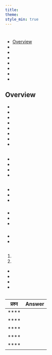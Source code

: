 ```yaml
---
title:
theme:
style_min: true
---
```

# 

## 

* [Overview]()
* []()
* []()
* []()
* []()
* []()
* []()
* []()

<a id="overview"></a>

## Overview





* 
* 
* 
* 
* 
* 
* 
* 

<a id="newcourses"></a>

## 





* 
* 
* 
* 

<a id="circletime"></a>

## 





### 

* 
* 
* 

### 

* 
* 
* 

### 

* 
* 

<a id="scaffolding"></a>

## 





1. 
2. 









* 
* 
* 
* 

<a id="unplugged"></a>

## 

<a id="endofcourse"></a>

## 

<a id="conclusion"></a>

## 

<a id="faq"></a>

## 

| प्रश्न | Answer |
| ------ | ------ |
| ****   |        |
| ****   |        |
| ****   |        |
| ****   |        |
| ****   |        |